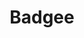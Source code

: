 ---
title: "Badgee"
img: "badgee_cover"
keywords: "UX, UI, Responsive"
text_en: "Creation of userflow and user interface for three websites and one in-game app using overflow. Design icons and visual based on existing graphical charter. Collaboration with developers and webdesigners."
text_fr: "Création du pacours de navigation et de l'inteface utilisateur de trois sites web et d'une application utilisant overflow. Création iconographique basée sur une charte graphique existante. J'ai collaboré principalement avec des développeurs et des webdesigners."
---